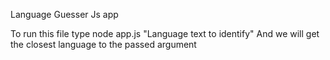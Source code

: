 Language Guesser Js app

To run this file type node app.js "Language text to identify"
And we will get the closest language to the passed argument
